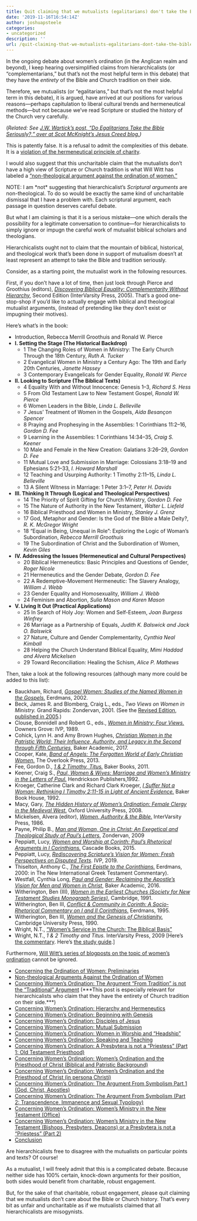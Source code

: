 ```yaml
---
title: Quit claiming that we mutualists (egalitarians) don't take the Bible or tradition seriously.
date: '2019-11-16T16:54:14Z'
author: joshuapsteele
categories:
- uncategorized
description: ''
url: /quit-claiming-that-we-mutualists-egalitarians-dont-take-the-bible-or-tradition-seriously/
---
```

In the ongoing debate about women’s ordination (in the Anglican realm and beyond), I keep hearing oversimplified claims from hierarchicalists (or “complementarians,” but that’s not the most helpful term in this debate) that they have the *entirety* of the Bible and Church tradition on their side.

Therefore, we mutualists (or “egalitarians,” but that’s not the most helpful term in this debate), it is argued, have arrived at our positions for various reasons—perhaps capitulation to liberal cultural trends and hermeneutical methods—but not because we’ve read Scripture or studied the history of the Church very carefully.

(*Related: See [J.W. Wartick’s post, “Do Egalitarians Take the Bible Seriously?,” over at Scot McKnight’s Jesus Creed blog.](https://www.patheos.com/blogs/jesuscreed/2017/06/19/egalitarians-take-bible-seriously/))*

This is patently false. It is a refusal to admit the complexities of this debate. It is a [violation of the hermeneutical principle of charity](https://en.wikipedia.org/wiki/Principle_of_charity).

I would also suggest that this uncharitable claim that the mutualists don’t have a high view of Scripture or Church tradition is what Will Witt has labeled a [“non-theological argument against the ordination of women.”](http://willgwitt.org/theology/non-theological-arguments-against-the-ordination-of-women/)

NOTE: I am \*not\* suggesting that hierarchicalist’s *Scriptural arguments* are non-theological. To do so would be exactly the same kind of uncharitable dismissal that I have a problem with. Each scriptural argument, each passage in question deserves careful debate.

But what I am claiming is that it is a serious mistake—one which derails the possibility for a legitimate conversation to continue—for hierarchicalists to simply ignore or impugn the careful work of mutualist biblical scholars and theologians.

Hierarchicalists ought not to claim that the mountain of biblical, historical, and theological work that’s been done in support of mutualism doesn’t at least represent an attempt to take the Bible and tradition seriously.

Consider, as a starting point, the mutualist work in the following resources.

First, if you don’t have a lot of time, then just look through Pierce and Groothius (editors), [*Discovering Biblical Equality: Complementarity Without Hierarchy,*](https://amzn.to/2ShMk6H) Second Edition (InterVarsity Press, 2005). That’s a good one-stop-shop if you’d like to actually engage with biblical and theological mutualist arguments, (instead of pretending like they don’t exist or impugning their motives).

Here’s what’s in the book:

- Introduction, Rebecca Merrill Groothuis and Ronald W. Pierce
- **I. Setting the Stage (The Historical Backdrop)**
    - 1 The Changing Roles of Women in Ministry: The Early Church Through the 18th Century, *Ruth A. Tucker*
    - 2 Evangelical Women in Ministry a Century Ago: The 19th and Early 20th Centuries, *Janette Hassey*
    - 3 Contemporary Evangelicals for Gender Equality, *Ronald W. Pierce*
- **II. Looking to Scripture (The Biblical Texts)**
    - 4 Equality With and Without Innocence: Genesis 1–3, *Richard S. Hess*
    - 5 From Old Testament Law to New Testament Gospel, *Ronald W. Pierce*
    - 6 Women Leaders in the Bible, *Linda L. Belleville*
    - 7 Jesus’ Treatment of Women in the Gospels, *Aída Besançon Spencer*
    - 8 Praying and Prophesying in the Assemblies: 1 Corinthians 11:2–16, *Gordon D. Fee*
    - 9 Learning in the Assemblies: 1 Corinthians 14:34–35, *Craig S. Keener*
    - 10 Male and Female in the New Creation: Galatians 3:26–29, *Gordon D. Fee*
    - 11 Mutual Love and Submission in Marriage: Colossians 3:18–19 and Ephesians 5:21–33, *I. Howard Marshall*
    - 12 Teaching and Usurping Authority: 1 Timothy 2:11–15, *Linda L. Belleville*
    - 13 A Silent Witness in Marriage: 1 Peter 3:1–7, *Peter H. Davids*
- **III. Thinking It Through (Logical and Theological Perspectives)**
    - 14 The Priority of Spirit Gifting for Church Ministry, *Gordon D. Fee*
    - 15 The Nature of Authority in the New Testament, *Walter L. Liefeld*
    - 16 Biblical Priesthood and Women in Ministry, *Stanley J. Grenz*
    - 17 God, Metaphor and Gender: Is the God of the Bible a Male Deity?, *R. K. McGregor Wright*
    - 18 “Equal in Being, Unequal in Role”: Exploring the Logic of Woman’s Subordination, *Rebecca Merrill Groothuis*
    - 19 The Subordination of Christ and the Subordination of Women, *Kevin Giles*
- **IV. Addressing the Issues (Hermeneutical and Cultural Perspectives)**
    - 20 Biblical Hermeneutics: Basic Principles and Questions of Gender, *Roger Nicole*
    - 21 Hermeneutics and the Gender Debate, *Gordon D. Fee*
    - 22 A Redemptive-Movement Hermeneutic: The Slavery Analogy, *William J. Webb*
    - 23 Gender Equality and Homosexuality, *William J. Webb*
    - 24 Feminism and Abortion, *Sulia Mason and Karen Mason*
- **V. Living It Out (Practical Applications)**
    - 25 In Search of Holy Joy: Women and Self-Esteem, *Joan Burgess Winfrey*
    - 26 Marriage as a Partnership of Equals, *Judith K. Balswick and Jack O. Balswick*
    - 27 Nature, Culture and Gender Complementarity, *Cynthia Neal Kimball*
    - 28 Helping the Church Understand Biblical Equality, *Mimi Haddad and Alvera Mickelsen*
    - 29 Toward Reconciliation: Healing the Schism, *Alice P. Mathews*

Then, take a look at the following resources (although many more could be added to this list):

- Bauckham, Richard, [*Gospel Women: Studies of the Named Women in the Gospels.*](https://amzn.to/2TlNrPZ) Eerdmans, 2002.
- Beck, James R. and Blomberg, Craig L., eds., *Two Views on Women in Ministry.* Grand Rapids: Zondervan, 2001. (See the [Revised Edition, published in 2005](https://amzn.to/2RXjl8U).)
- Clouse, Bonnidell and Robert G., eds., [*Women in Ministry: Four Views.*](https://amzn.to/2UtANyq) Downers Grove: IVP, 1989.
- Cohick, Lynn H. and Amy Brown Hughes, [*Christian Women in the Patristic World: Their Influence, Authority, and Legacy in the Second through Fifth Centuries*](https://amzn.to/2Wu90Qp), Baker Academic, 2017.
- Cooper, Kate, [*Band of Angels: The Forgotten World of Early Christian Women.*](https://amzn.to/2WvkZx5) The Overlook Press, 2013.
- Fee, Gordon D., [*1 &amp; 2 Timothy, Titus.*](https://amzn.to/2SfZO2O) Baker Books, 2011.
- Keener, Craig S., [*Paul, Women &amp; Wives: Marriage and Women’s Ministry in the Letters of Paul.*](https://amzn.to/2WoeFaC) Hendrickson Publishers,1992.
- Kroeger, Catherine Clark and Richard Clark Kroeger, [*I Suffer Not a Woman: Rethinking I Timothy 2:11-15 in Light of Ancient Evidence.*](https://amzn.to/2DLEhal) Baker Book House, 1992.
- Macy, Gary, [*The Hidden History of Women’s Ordination: Female Clergy in the Medieval West.*](https://amzn.to/2Uqfi1C) Oxford University Press, 2008.
- Mickelsen, Alvera (editor), [*Women, Authority &amp; the Bible.*](https://amzn.to/2UrIUf9) InterVarsity Press, 1986.
- Payne, Philip B., [*Man and Woman, One in Christ: An Exegetical and Theological Study of Paul’s Letters.*](https://amzn.to/2DJ9Txf) Zondervan, 2009
- Peppiatt, Lucy, [*Women and Worship at Corinth: Paul’s Rhetorical Arguments in I Corinthians.*](https://amzn.to/2GdKAVt) Cascade Books, 2015.
- Peppiatt, Lucy, *[Rediscovering Scripture’s Vision for Women: Fresh Perspectives on Disputed Texts](https://amzn.to/359WBol)*. IVP, 2019.
- Thiselton, Anthony C., [*The First Epistle to the Corinthians.*](https://amzn.to/2Wuf3V7) Eerdmans, 2000: in The New International Greek Testament Commentary).
- Westfall, Cynthia Long, [*Paul and Gender: Reclaiming the Apostle’s Vision for Men and Women in Christ*](https://amzn.to/2RYQyRp), Baker Academic, 2016.
- Witherington, Ben (III), [*Women in the Earliest Churches (Society for New Testament Studies Monograph Series)*](https://amzn.to/2WsBLNj), Cambridge, 1991.
- Witherington, Ben III, [*Conflict &amp; Community in Corinth: A Socio-Rhetorical Commentary on I and II Corinthians.*](https://amzn.to/2CU5ANV) Eerdmans, 1995.
- Witherington, Ben III, [*Women and the Genesis of Christianity.*](https://amzn.to/2DLQI5R) Cambridge University Press, 1990.
- Wright, N.T., [“Women’s Service in the Church: The Biblical Basis”](http://ntwrightpage.com/2016/07/12/womens-service-in-the-church-the-biblical-basis/)
- Wright, N.T., *1 &amp; 2 Timothy and Titus.* InterVarsity Press, 2009 \[Here’s [the commentary](https://amzn.to/2GgEl3c). Here’s [the study guide](https://amzn.to/2Ga7zky).\]

Furthermore, [Will Witt’s series of blogposts on the topic of women’s ordination](http://willgwitt.org/a-guide-to-my-essays-about-womens-ordination/) cannot be ignored.

- [Concerning the Ordination of Women: Preliminaries](http://willgwitt.org/theology/concerning-the-ordination-of-women/)
- [Non-theological Arguments Against the Ordination of Women](http://willgwitt.org/theology/non-theological-arguments-against-the-ordination-of-women/)
- [Concerning Women’s Ordination: The Argument “From Tradition” is not the “Traditional” Argument](http://willgwitt.org/theology/concerning-womens-ordination-the-argument-from-tradition-is-not-the-traditional-argument/) (\*\*\*This post is especially relevant for hierarchicalists who claim that they have the entirety of Church tradition on their side.\*\*\*)
- [Concerning Women’s Ordination: Hierarchy and Hermeneutics](http://willgwitt.org/theology/concerning-womens-ordination-hierarchy-and-hermeneutics/)
- [Concerning Women’s Ordination: Beginning with Genesis](http://willgwitt.org/theology/concerning-womens-ordination-beginning-with-genesis/)
- [Concerning Women’s Ordination: Disciples of Jesus](http://willgwitt.org/theology/concerning-womens-ordination-disciples-of-jesus/)
- [Concerning Women’s Ordination: Mutual Submission](http://willgwitt.org/theology/concerning-womens-ordination-mutual-submission/)
- [Concerning Women’s Ordination: Women in Worship and “Headship”](http://willgwitt.org/theology/concerning-women%E2%80%99s-ordination-women-in-worship/)
- [Concerning Women’s Ordination: Speaking and Teaching](http://willgwitt.org/theology/concerning-womens-ordination-speaking-and-teaching/)
- [Concerning Women’s Ordination: A Presbytera is not a “Priestess” (Part 1: Old Testament Priesthood)](http://willgwitt.org/theology/concerning-womens-ordination-a-presbytera-is-not-a-priestess-part-1/)
- [Concerning Women’s Ordination: Women’s Ordination and the Priesthood of Christ (Biblical and Patristic Background)](http://willgwitt.org/theology/womens-ordination-and-the-priesthood-of-christ-biblical-and-patristic-background/)
- [Concerning Women’s Ordination: Women’s Ordination and the Priesthood of Christ (in persona Christi)](http://willgwitt.org/theology/concerning-womens-ordination-and-the-priesthood-of-christ/)
- [Concerning Women’s Ordination: The Argument From Symbolism Part 1 (God, Christ, Apostles)](http://willgwitt.org/theology/concerning-womens-ordination-the-argument-from-symbolism-part-1/)
- [Concerning Women’s Ordination: The Argument From Symbolism (Part 2: Transcendence, Immanence and Sexual Typology)](http://willgwitt.org/theology/concerning-womens-ordination-the-argument-from-symbolism-part-2/)
- [Concerning Women’s Ordination: Women’s Ministry in the New Testament (Office)](http://willgwitt.org/theology/womens-ordination-office/)
- [Concerning Women’s Ordination: Women’s Ministry in the New Testament (Bishops, Presbyters, Deacons) or a Presbytera is not a “Priestess” (Part 2)](http://willgwitt.org/theology/concerning-womens-ordination-womens-ministry-in-the-new-testament-bishops-presbyters-deacons/)
- [Conclusion](http://willgwitt.org/theology/womens-ordination/concerning-womens-ordination-conclusion/)

Are hierarchicalists free to disagree with the mutualists on particular points and texts? Of course!

As a mutualist, I will freely admit that this is a complicated debate. Because neither side has 100% certain, knock-down arguments for their position, both sides would benefit from charitable, robust engagement.

But, for the sake of that charitable, robust engagement, please quit claiming that we mutualists don’t care about the Bible or Church history. That’s every bit as unfair and uncharitable as if we mutualists claimed that all hierarchicalists are misogynists.